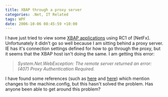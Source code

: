 ```yaml
---
title: XBAP through a proxy server
categories: .Net, IT Related
tags: WPF
date: 2006-10-06 08:45:59 +10:00
---
```


I have just tried to view some [XBAP applications][0] using RC1 of [NetFx]. Unfortunately it didn't go so well because I am sitting behind a proxy server. IE has it's connection settings defined for how to go through the proxy, but it seems that the XBAP host isn't doing the same. I am getting this error:

> _System.Net.WebException: The remote server returned an error: (407) Proxy Authentication Required._

I have found some references (such as [here][1] and [here][2]) which mention changes to the machine.config, but this hasn't solved the problem. Has anyone been able to get around this problem?

[0]: http://scorbs.com/2006/06/16/woodgrove-demo
[1]: http://forums.microsoft.com/MSDN/ShowPost.aspx?PostID=298524&amp;SiteID=1
[2]: https://blogs.msdn.com/tims/archive/2005/11/28/497492.aspx
